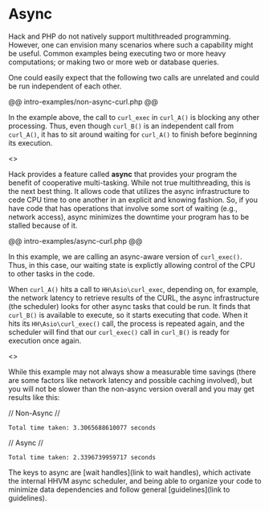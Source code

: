 # Async

Hack and PHP do not natively support multithreaded programming. However, one can envision many scenarios where such a capability might be useful. Common examples being executing two or more heavy computations; or making two or more web or database queries. 

One could easily expect that the following two calls are unrelated and could be run independent of each other. 

@@ intro-examples/non-async-curl.php @@

In the example above, the call to `curl_exec` in `curl_A()` is blocking any other processing. Thus, even though `curl_B()` is an independent call from `curl_A()`, it has to sit around waiting for `curl_A()` to finish before beginning its execution.

<<IMAGE HERE>>

Hack provides a feature called **async** that provides your program the benefit of cooperative multi-tasking. While not true multithreading, this is the next best thing. It allows code that utilizes the async infrastructure to cede CPU time to one another in an explicit and knowing fashion. So, if you have code that has operations that involve some sort of waiting (e.g., network access), async minimizes the downtime your program has to be stalled because of it.

@@ intro-examples/async-curl.php @@

In this example, we are calling an async-aware version of `curl_exec()`. Thus, in this case, our waiting state is explictly allowing control of the CPU to other tasks in the code.

When `curl_A()` hits a call to `HH\Asio\curl_exec`, depending on, for example, the network latency to retrieve results of the CURL, the async infrastructure (the scheduler) looks for other async tasks that could be run. It finds that `curl_B()` is available to execute, so it starts executing that code. When it hits its `HH\Asio\curl_exec()` call, the process is repeated again, and the scheduler will find that our `curl_exec()` call in `curl_B()` is ready for execution once again.

<<IMAGE HERE>> 

While this example may not always show a measurable time savings (there are some factors like network latency and possible caching involved), but you will not be slower than the non-async version overall and you may get results like this:

// Non-Async //
```
Total time taken: 3.3065688610077 seconds
```

// Async //
```
Total time taken: 2.3396739959717 seconds
```

The keys to async are [wait handles](link to wait handles), which activate the internal HHVM async scheduler, and being able to organize your code to minimize data dependencies and follow general [guidelines](link to guidelines).

